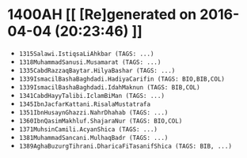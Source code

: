# 1400AH [[ [Re]generated on 2016-04-04 (20:23:46) ]]

* `1315Salawi.IstiqsaLiAhkbar (TAGS: ...)`
* `1318MuhammadSanusi.Musamarat (TAGS: ...)`
* `1335CabdRazzaqBaytar.HilyaBashar (TAGS: ...)`
* `1339IsmacilBashaBaghdadi.HadiyaCarifin (TAGS: BIO,BIB,COL)`
* `1339IsmacilBashaBaghdadi.IdahMaknun (TAGS: BIB,COL)`
* `1341CabdHayyTalibi.IclamBiMan (TAGS: ...)`
* `1345IbnJacfarKattani.RisalaMustatrafa`
* `1351IbnHusaynGhazzi.NahrDhahab (TAGS: ...)`
* `1360IbnQasimMakhluf.ShajaraNur (TAGS: BIO,COL)`
* `1371MuhsinCamili.AcyanShica (TAGS: ...)`
* `1381MuhammadSancani.MulhaqBadr (TAGS: ...)`
* `1389AghaBuzurgTihrani.DharicaFiTasanifShica (TAGS: BIB, ...)`
